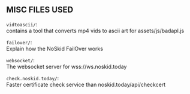 ## MISC FILES USED

`vidtoascii/`:  
contains a tool that converts mp4 vids to ascii art for assets/js/badapl.js
    
`failover/`:  
Explain how the NoSkid FailOver works
  
`websocket/`:  
The websocket server for wss://ws.noskid.today
  
`check.noskid.today/`:  
Faster certificate check service than noskid.today/api/checkcert